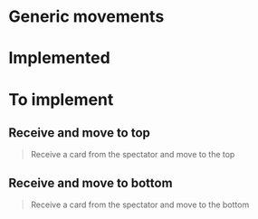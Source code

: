 # Generic movements

# Implemented

# To implement

## Receive and move to top
> Receive a card from the spectator and move to the top

## Receive and move to bottom
> Receive a card from the spectator and move to the bottom
